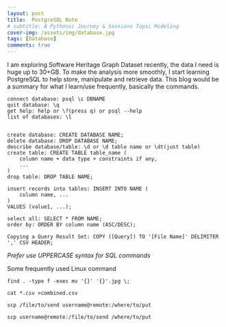 ```yaml
---
layout: post
title:  PostgreSQL Note
# subtitle: A Pythonic Journey & Sessions Topic Modeling
cover-img: /assets/img/database.jpg
tags: [Database]
comments: true
---
```


I am exploring Software Heritage Graph Dataset recently, the data I need is huge up to 30+GB. To make the analysis more smoothly, I start learning PostgreSQL to help store, manipulate and retrieve data. This blog would be a summary for what I learn/use frequently, basically the commands.


```
connect database: psql \c DBNAME
quit database: \q
get help: help or \?(press q) or psql --help
list of databases: \l


create database: CREATE DATABASE NAME;
delete database: DROP DATABASE NAME;
describe database/table: \d or \d table name or \dt(just table)
create table: CREATE TABLE table_name (
    column name + data type + constraints if any,
    ... 
)
drop table: DROP TABLE NAME;

insert records into tables: INSERT INTO NAME (
    column name, ...
)
VALUES (value1, ...);

select all: SELECT * FROM NAME;
order by: ORDER BY column name (ASC/DESC);

Copying a Query Result Set: COPY ([Query]) TO '[File Name]' DELIMITER ',' CSV HEADER;

```

*Prefer use UPPERCASE syntax for SQL commands*

Some frequently used Linux command
```
find . -type f -exec mv '{}' '{}'.jpg \;

cat *.csv >combined.csv

scp /file/to/send username@remote:/where/to/put

scp username@remote:/file/to/send /where/to/put
```